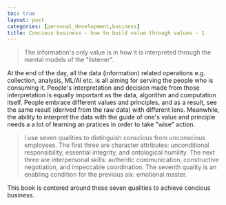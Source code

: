 ```yaml
---
toc: true
layout: post
categories: [personal_development,business]
title: Concious business - how to build value through values - 1
---
```

> The information's only value is in how it is interpreted through the mental models of the "listener".

At the end of the day, all the data (information) related operations e.g. collection, analysis, ML/AI etc. is all aiming for serving the people who is consuming it. People's interpretation and decision made from those interpretation is equally important as the data, algorithm and computation itself. People embrace different values and principles, and as a result, see the same result (derived from the raw data) with different lens. Meanwhile, the ability to interpret the data with the guide of one's value and principle needs a a lot of learning an pratices in order to take "wise" action. 

> I use seven qualities to distinguish conscious from unconscious employees. The first three are character attributes: unconditional responsibility, essential integrity, and ontological humility. The next three are interpersonal skills: authentic communication, constructive negotiation, and impeccable coordination. The seventh quality is an enabling condition for the previous six: emotional master.

This book is centered around these seven qualities to achieve concious business. 

